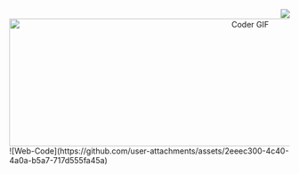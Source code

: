 <!-- Visitors show banner -->
<img align="right" src="https://visitor-badge.laobi.icu/badge?page_id=TayabGhafor.Web-Development" />
<br/>
<!-- Banner -->
<div align="center">
<img alt="Coder GIF" src="https://i.gifer.com/5xDL.gif" height="230" width="850px" />
</div>
![Web-Code](https://github.com/user-attachments/assets/2eeec300-4c40-4a0a-b5a7-717d555fa45a)
